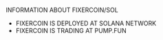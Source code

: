 <left>INFORMATION ABOUT FIXERCOIN/SOL </left>
<ul><li>
FIXERCOIN IS DEPLOYED AT SOLANA NETWORK </li>
<li>FIXERCOIN IS TRADING AT PUMP.FUN</li>
